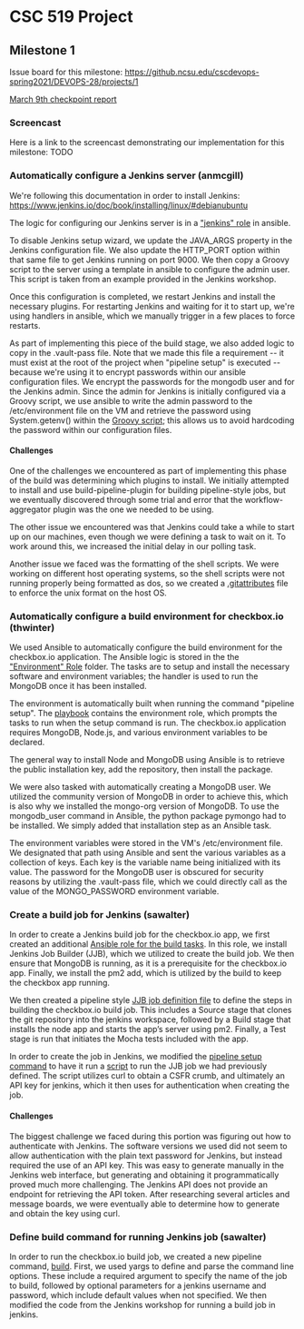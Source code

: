 # CSC 519 Project

## Milestone 1
Issue board for this milestone: https://github.ncsu.edu/cscdevops-spring2021/DEVOPS-28/projects/1

[March 9th checkpoint report](CHECKPOINT.md)

### Screencast

Here is a link to the screencast demonstrating our implementation for this milestone: TODO

### Automatically configure a Jenkins server (anmcgill)

We're following this documentation in order to install Jenkins:
https://www.jenkins.io/doc/book/installing/linux/#debianubuntu

The logic for configuring our Jenkins server is in a ["jenkins" role](cm/roles/jenkins/tasks/main.yml) in ansible.

To disable Jenkins setup wizard, we update the JAVA_ARGS property in the Jenkins configuration file. We also update the HTTP_PORT option within that same file to get Jenkins running on port 9000. We then copy a Groovy script to the server using a template in ansible to configure the admin user. This script is taken from an example provided in the Jenkins workshop.

Once this configuration is completed, we restart Jenkins and install the necessary plugins. For restarting Jenkins and waiting for it to start up, we're using handlers in ansible, which we manually trigger in a few places to force restarts.

As part of implementing this piece of the build stage, we also added logic to copy in the .vault-pass file. Note that we made this file a requirement -- it must exist at the root of the project when "pipeline setup" is executed -- because we're using it to encrypt passwords within our ansible configuration files. We encrypt the passwords for the mongodb user and for the Jenkins admin. Since the admin for Jenkins is initially configured via a Groovy script, we use ansible to write the admin password to the /etc/environment file on the VM and retrieve the password using System.getenv() within the [Groovy script](groovy-security-script); this allows us to avoid hardcoding the password within our configuration files.

#### Challenges

One of the challenges we encountered as part of implementing this phase of the build was determining which plugins to install. We initially attempted to install and use build-pipeline-plugin for building pipeline-style jobs, but we eventually discovered through some trial and error that the workflow-aggregator plugin was the one we needed to be using.

The other issue we encountered was that Jenkins could take a while to start up on our machines, even though we were defining a task to wait on it. To work around this, we increased the initial delay in our polling task.

Another issue we faced was the formatting of the shell scripts. We were working on different host operating systems, so the shell scripts were not running properly being formatted as dos, so we created a [.gitattributes](.gitattributes) file to enforce the unix format on the host OS. 

### Automatically configure a build environment for checkbox.io (thwinter)

We used Ansible to automatically configure the build environment for the checkbox.io application. The Ansible logic is stored in the the ["Environment" Role](cm/roles/environment/tasks/main.yml) folder. The tasks are to setup and install the necessary software and environment variables; the handler is used to run the MongoDB once it has been installed.

The environment is automatically built when running the command "pipeline setup". The [playbook](cm/playbook.yml) contains the environment role, which prompts the tasks to run when the setup command is run. The checkbox.io application requires MongoDB, Node.js, and various environment variables to be declared. 

The general way to install Node and MongoDB using Ansible is to retrieve the public installation key, add the repository, then install the package. 

We were also tasked with automatically creating a MongoDB user. We utilized the community version of MongoDB in order to achieve this, which is also why we installed the mongo-org version of MongoDB. To use the mongodb_user command in Ansible, the python package pymongo had to be installed. We simply added that installation step as an Ansible task.

The environment variables were stored in the VM's /etc/environment file. We designated that path using Ansible and sent the various variables as a collection of keys. Each key is the variable name being initialized with its value. The password for the MongoDB user is obscured for security reasons by utilizing the .vault-pass file, which we could directly call as the value of the MONGO_PASSWORD environment variable.

### Create a build job for Jenkins (sawalter)

In order to create a Jenkins build job for the checkbox.io app, we first created an additional [Ansible role for the build tasks](/cm/roles/build/tasks/main.yml).  In this role, we install Jenkins Job Builder (JJB), which we utilized to create the build job.  We then ensure that MongoDB is running, as it is a prerequisite for the checkbox.io app.  Finally, we install the pm2 add, which is utilized by the build to keep the checkbox app running.

We then created a pipeline style [JJB job definition file](/cm/build-scripts/jjb-jobs/checkbox.io.yml) to define the steps in building the checkbox.io build job.  This includes a Source stage that clones the git repository into the jenkins workspace, followed by a Build stage that installs the node app and starts the app’s server using pm2.  Finally, a Test stage is run that initiates the Mocha tests included with the app.

In order to create the job in Jenkins, we modified the [pipeline setup command](/cm/commands/setup.js) to have it run a [script](/cm/build-scripts/checkbox.io.sh) to run the JJB job we had previously defined.  The script utilizes curl to obtain a CSFR crumb, and ultimately an API key for jenkins, which it then uses for authentication when creating the job.

#### Challenges

The biggest challenge we faced during this portion was figuring out how to authenticate with Jenkins.  The software versions we used did not seem to allow authentication with the plain text password for Jenkins, but instead required the use of an API key.  This was easy to generate manually in the Jenkins web interface, but generating and obtaining it programmatically proved much more challenging.  The Jenkins API does not provide an endpoint for retrieving the API token.  After researching several articles and message boards, we were eventually able to determine how to generate and obtain the key using curl.

### Define build command for running Jenkins job (sawalter)

In order to run the checkbox.io build job, we created a new pipeline command, [build](/cm/commands/build.js).  First, we used yargs to define and parse the command line options.  These include a required argument to specify the name of the job to build, followed by optional parameters for a jenkins username and password, which include default values when not specified.  We then modified the code from the Jenkins workshop for running a build job in jenkins.
